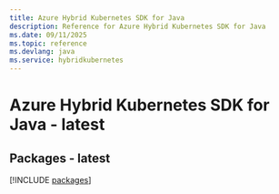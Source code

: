 ```yaml
---
title: Azure Hybrid Kubernetes SDK for Java
description: Reference for Azure Hybrid Kubernetes SDK for Java
ms.date: 09/11/2025
ms.topic: reference
ms.devlang: java
ms.service: hybridkubernetes
---
```

# Azure Hybrid Kubernetes SDK for Java - latest
## Packages - latest
[!INCLUDE [packages](hybrid-kubernetes-index.md)]